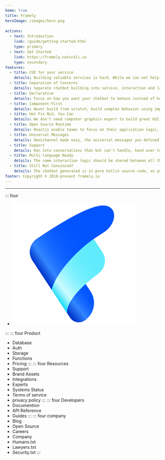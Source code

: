 ```yaml
---
home: true
title: Framely
heroImage: /images/hero.png

actions:
  - text: Introduction
    link: /guide/getting-started.html
    type: primary
  - text: Get Started
    link: https://framely.naturali.io
    type: secondary
features:
  - title: CUI for your service
    details: Building valuable services is hard. While we can not help with that, we can make building conversational user interface a lot easier.
  - title: Separation of Concerns
    details: Separate chatbot building into service, interaction and language perception, so different aspects can be handled by different people.
  - title: Declarative
    details: Focus on how you want your chatbot to behave instead of how such behavior should be implemented imperatively, you got Framely for that. 
  - title: Component-First
    details: Never build from scratch, build complex behavior using imported components so your chatbot can automatically improve with each update.
  - title: Hot Fix NLU, You Can 
    details: We don't need computer graphics expert to build great GUI application, regular engineering team should be able to build effective CUI and fix it.
  - title: Open Source Runtime
    details: Reactjs enable teams to focus on their application logic, instead of reinventing GUI wheels. Framely is doing the same for chatbot. 
  - title: Universal Messages
    details: Omnichannel made easy, the universal messages you defined once will get automatically translated into native message for each channel.  
  - title: Support 
    details: Ran into conversations that bot can't handle, hand over to live agent with easy. We support integration with any contact center software.
  - title: Multi-language Ready
    details: The same interaction logic should be shared between all the different languages, so that you can use people with entirely different skillsets for this. 
  - title: Still Not Convinced?
    details: The chatbot generated is in pure kotlin source code, so you can integrate just about any functionality java/kotlin ecosystem has to offer.
footer: Copyright © 2018-present framely.io
---
```


***

::: four
- ![logo](./.vuepress/public/images/logo.png)

:::
::: four Product
 - Database
 - Auth
 - Storage
 - Functions
 - Pricing
:::
::: four Resources
 - Support
 - Brand Assets
 - Integrations
 - Experts
 - Systems Status
 - Terms of service
 - privacy policy
:::
::: four Developers
 - Documention
 - API Reference
 - Guides
:::
::: four company
 - Blog
 - Open Source
 - Careers
 - Company
 - Humans.txt
 - Lawyers.txt
 - Security.txt
:::